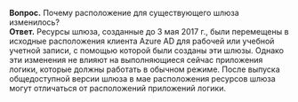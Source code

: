 **Вопрос.** Почему расположение для существующего шлюза изменилось? <br/>
**Ответ.** Ресурсы шлюза, созданные до 3 мая 2017 г., были перемещены в исходные расположения клиента Azure AD для рабочей или учебной учетной записи, с помощью которой были созданы эти шлюзы. Однако эти изменения не влияют на выполняющиеся сейчас приложения логики, которые должны работать в обычном режиме. После выпуска общедоступной версии шлюза в мае расположения ресурсов шлюза могут отличаться от расположений приложений логики.